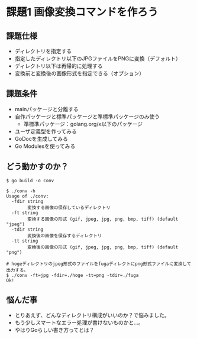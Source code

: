 # 課題1 画像変換コマンドを作ろう

## 課題仕様

- ディレクトリを指定する
- 指定したディレクトリ以下のJPGファイルをPNGに変換（デフォルト）
- ディレクトリ以下は再帰的に処理する
- 変換前と変換後の画像形式を指定できる（オプション）

## 課題条件

- mainパッケージと分離する
- 自作パッケージと標準パッケージと準標準パッケージのみ使う
  - 準標準パッケージ：golang.org/x以下のパッケージ
- ユーザ定義型を作ってみる
- GoDocを生成してみる
- Go Modulesを使ってみる

## どう動かすのか？
```shell script
$ go build -o conv

$ ./conv -h
Usage of ./conv:
  -fdir string
    	変換する画像の保存しているディレクトリ
  -ft string
    	変換する画像の形式 (gif, jpeg, jpg, png, bmp, tiff) (default "jpeg")
  -tdir string
    	変換後の画像を保存するディレクトリ
  -tt string
    	変換後の画像の形式 (gif, jpeg, jpg, png, bmp, tiff) (default "png")

# hogeディレクトリのjpeg形式のファイルをfugaディレクトにpng形式ファイルに変換して出力する。
$ ./conv -ft=jpg -fdir=./hoge -tt=png -tdir=./fuga
Ok!
```

## 悩んだ事
- とりあえず、どんなディレクトリ構成がいいのか？で悩みました。
- もう少しスマートなエラー処理が書けないものかと…。
- やはりGoらしい書き方ってとは？